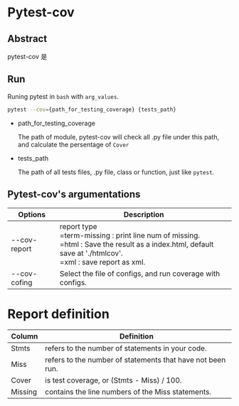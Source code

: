 # Pytest-cov

## Abstract 

pytest-cov 是

## Run

Runing pytest in ```bash``` with ```arg_values```.

```bash
pytest --cov={path_for_testing_coverage} {tests_path}
```

- path_for_testing_coverage

    The path of module, pytest-cov will check all .py file under this path, and calculate the persentage of ```Cover```

- tests_path

    The path of all tests files, .py file, class or function, just like ```pytest```.

## Pytest-cov's argumentations

| Options      | Description                                                                                                                                                           |
| ------------ | --------------------------------------------------------------------------------------------------------------------------------------------------------------------- |
| --cov-report | report type<br> =term-missing : print line num of missing.<br>=html : Save the result as a index.html, default save at './htmlcov'.<br>=xml : save report as xml.<br> |
| --cov-cofing | Select the file of configs, and run coverage with configs.                                                                                                            |


# Report definition

| Column  | Definition                                                 |
| ------- | ---------------------------------------------------------- |
| Stmts   | refers to the number of statements in your code.           |
| Miss    | refers to the number of statements that have not been run. |
| Cover   | is test coverage, or (Stmts - Miss) / 100.                 |
| Missing | contains the line numbers of the Miss statements.          |